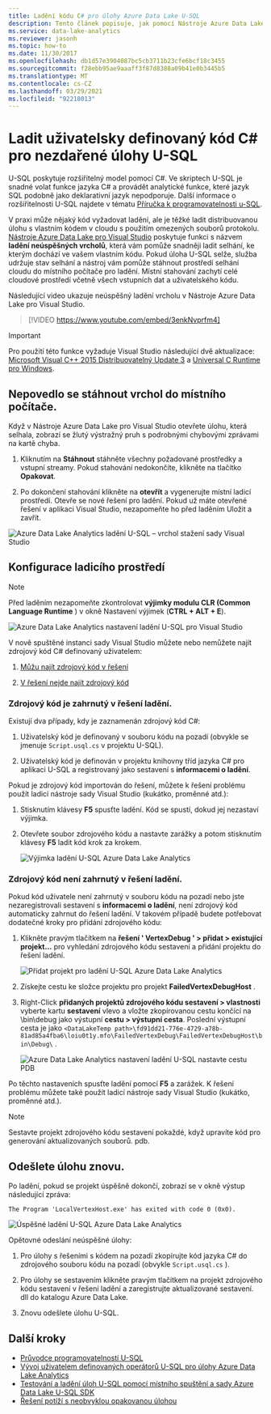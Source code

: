 ```yaml
---
title: Ladění kódu C# pro úlohy Azure Data Lake U-SQL
description: Tento článek popisuje, jak pomocí Nástroje Azure Data Lake pro Visual Studio ladit vrchol neúspěšného ladění U-SQL.
ms.service: data-lake-analytics
ms.reviewer: jasonh
ms.topic: how-to
ms.date: 11/30/2017
ms.openlocfilehash: db1d57e3904087bc5cb3711b23cfe6bcf18c3455
ms.sourcegitcommit: f28ebb95ae9aaaff3f87d8388a09b41e0b3445b5
ms.translationtype: MT
ms.contentlocale: cs-CZ
ms.lasthandoff: 03/29/2021
ms.locfileid: "92218013"
---
```

# <a name="debug-user-defined-c-code-for-failed-u-sql-jobs"></a>Ladit uživatelsky definovaný kód C# pro nezdařené úlohy U-SQL

U-SQL poskytuje rozšiřitelný model pomocí C#. Ve skriptech U-SQL je snadné volat funkce jazyka C# a provádět analytické funkce, které jazyk SQL podobně jako deklarativní jazyk nepodporuje. Další informace o rozšiřitelnosti U-SQL najdete v tématu [Příručka k programovatelnosti u-SQL](./data-lake-analytics-u-sql-programmability-guide.md#use-user-defined-functions-udf). 

V praxi může nějaký kód vyžadovat ladění, ale je těžké ladit distribuovanou úlohu s vlastním kódem v cloudu s použitím omezených souborů protokolu. [Nástroje Azure Data Lake pro Visual Studio](https://aka.ms/adltoolsvs) poskytuje funkci s názvem **ladění neúspěšných vrcholů**, která vám pomůže snadněji ladit selhání, ke kterým dochází ve vašem vlastním kódu. Pokud úloha U-SQL selže, služba udržuje stav selhání a nástroj vám pomůže stáhnout prostředí selhání cloudu do místního počítače pro ladění. Místní stahování zachytí celé cloudové prostředí včetně všech vstupních dat a uživatelského kódu.

Následující video ukazuje neúspěšný ladění vrcholu v Nástroje Azure Data Lake pro Visual Studio.

> [!VIDEO https://www.youtube.com/embed/3enkNvprfm4]
>

> [!IMPORTANT]
> Pro použití této funkce vyžaduje Visual Studio následující dvě aktualizace: [Microsoft Visual C++ 2015 Distribuovatelný Update 3](https://www.microsoft.com/en-us/download/details.aspx?id=53840) a [Universal C Runtime pro Windows](https://www.microsoft.com/download/details.aspx?id=50410).
>

## <a name="download-failed-vertex-to-local-machine"></a>Nepovedlo se stáhnout vrchol do místního počítače.

Když v Nástroje Azure Data Lake pro Visual Studio otevřete úlohu, která selhala, zobrazí se žlutý výstražný pruh s podrobnými chybovými zprávami na kartě chyba.

1. Kliknutím na **Stáhnout** stáhněte všechny požadované prostředky a vstupní streamy. Pokud stahování nedokončíte, klikněte na tlačítko **Opakovat**.

2. Po dokončení stahování klikněte na **otevřít** a vygenerujte místní ladicí prostředí. Otevře se nové řešení pro ladění. Pokud už máte otevřené řešení v aplikaci Visual Studio, nezapomeňte ho před laděním Uložit a zavřít.

![Azure Data Lake Analytics ladění U-SQL – vrchol stažení sady Visual Studio](./media/data-lake-analytics-debug-u-sql-jobs/data-lake-analytics-download-vertex.png)

## <a name="configure-the-debugging-environment"></a>Konfigurace ladicího prostředí

> [!NOTE]
> Před laděním nezapomeňte zkontrolovat **výjimky modulu CLR (Common Language Runtime** ) v okně Nastavení výjimek (**CTRL + ALT + E**).

![Azure Data Lake Analytics nastavení ladění U-SQL pro Visual Studio](./media/data-lake-analytics-debug-u-sql-jobs/data-lake-analytics-clr-exception-setting.png)

V nově spuštěné instanci sady Visual Studio můžete nebo nemůžete najít zdrojový kód C# definovaný uživatelem:

1. [Můžu najít zdrojový kód v řešení](#source-code-is-included-in-debugging-solution)

2. [V řešení nejde najít zdrojový kód](#source-code-is-not-included-in-debugging-solution)

### <a name="source-code-is-included-in-debugging-solution"></a>Zdrojový kód je zahrnutý v řešení ladění.

Existují dva případy, kdy je zaznamenán zdrojový kód C#:

1. Uživatelský kód je definovaný v souboru kódu na pozadí (obvykle se jmenuje `Script.usql.cs` v projektu U-SQL).

2. Uživatelský kód je definován v projektu knihovny tříd jazyka C# pro aplikaci U-SQL a registrovaný jako sestavení s **informacemi o ladění**.

Pokud je zdrojový kód importován do řešení, můžete k řešení problému použít ladicí nástroje sady Visual Studio (kukátko, proměnné atd.):

1. Stisknutím klávesy **F5** spusťte ladění. Kód se spustí, dokud jej nezastaví výjimka.

2. Otevřete soubor zdrojového kódu a nastavte zarážky a potom stisknutím klávesy **F5** ladit kód krok za krokem.

    ![Výjimka ladění U-SQL Azure Data Lake Analytics](./media/data-lake-analytics-debug-u-sql-jobs/data-lake-analytics-debug-exception.png)

### <a name="source-code-is-not-included-in-debugging-solution"></a>Zdrojový kód není zahrnutý v řešení ladění.

Pokud kód uživatele není zahrnutý v souboru kódu na pozadí nebo jste nezaregistrovali sestavení s **informacemi o ladění**, není zdrojový kód automaticky zahrnut do řešení ladění. V takovém případě budete potřebovat dodatečné kroky pro přidání zdrojového kódu:

1. Klikněte pravým tlačítkem na **řešení ' VertexDebug ' > přidat > existující projekt...** pro vyhledání zdrojového kódu sestavení a přidání projektu do řešení ladění.

    ![Přidat projekt pro ladění U-SQL Azure Data Lake Analytics](./media/data-lake-analytics-debug-u-sql-jobs/data-lake-analytics-add-project-to-debug-solution.png)

2. Získejte cestu ke složce projektu pro projekt **FailedVertexDebugHost** . 

3. Right-Click **přidaných projektů zdrojového kódu sestavení > vlastnosti** vyberte kartu **sestavení** vlevo a vložte zkopírovanou cestu končící na \bin\debug jako výstupní **cestu > výstupní cesta**. Poslední výstupní cesta je jako `<DataLakeTemp path>\fd91dd21-776e-4729-a78b-81ad85a4fba6\loiu0t1y.mfo\FailedVertexDebug\FailedVertexDebugHost\bin\Debug\` .

    ![Azure Data Lake Analytics nastavení ladění U-SQL nastavte cestu PDB](./media/data-lake-analytics-debug-u-sql-jobs/data-lake-analytics-set-pdb-path.png)

Po těchto nastaveních spusťte ladění pomocí **F5** a zarážek. K řešení problému můžete také použít ladicí nástroje sady Visual Studio (kukátko, proměnné atd.).

> [!NOTE]
> Sestavte projekt zdrojového kódu sestavení pokaždé, když upravíte kód pro generování aktualizovaných souborů. pdb.

## <a name="resubmit-the-job"></a>Odešlete úlohu znovu.

Po ladění, pokud se projekt úspěšně dokončí, zobrazí se v okně výstup následující zpráva:

`The Program 'LocalVertexHost.exe' has exited with code 0 (0x0).`

![Úspěšné ladění U-SQL Azure Data Lake Analytics](./media/data-lake-analytics-debug-u-sql-jobs/data-lake-analytics-debug-succeed.png)

Opětovné odeslání neúspěšné úlohy:

1. Pro úlohy s řešeními s kódem na pozadí zkopírujte kód jazyka C# do zdrojového souboru kódu na pozadí (obvykle `Script.usql.cs` ).

2. Pro úlohy se sestavením klikněte pravým tlačítkem na projekt zdrojového kódu sestavení v řešení ladění a zaregistrujte aktualizované sestavení. dll do katalogu Azure Data Lake.

3. Znovu odešlete úlohu U-SQL.

## <a name="next-steps"></a>Další kroky

- [Průvodce programovatelností U-SQL](data-lake-analytics-u-sql-programmability-guide.md)
- [Vývoj uživatelem definovaných operátorů U-SQL pro úlohy Azure Data Lake Analytics](data-lake-analytics-u-sql-develop-user-defined-operators.md)
- [Testování a ladění úloh U-SQL pomocí místního spuštění a sady Azure Data Lake U-SQL SDK](data-lake-analytics-data-lake-tools-local-run.md)
- [Řešení potíží s neobvyklou opakovanou úlohou](data-lake-analytics-data-lake-tools-debug-recurring-job.md)